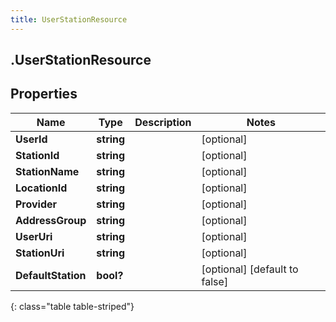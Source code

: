 ```yaml
---
title: UserStationResource
---
```

## .UserStationResource

## Properties

|Name | Type | Description | Notes|
|------------ | ------------- | ------------- | -------------|
| **UserId** | **string** |  | [optional] |
| **StationId** | **string** |  | [optional] |
| **StationName** | **string** |  | [optional] |
| **LocationId** | **string** |  | [optional] |
| **Provider** | **string** |  | [optional] |
| **AddressGroup** | **string** |  | [optional] |
| **UserUri** | **string** |  | [optional] |
| **StationUri** | **string** |  | [optional] |
| **DefaultStation** | **bool?** |  | [optional] [default to false]|
{: class="table table-striped"}


